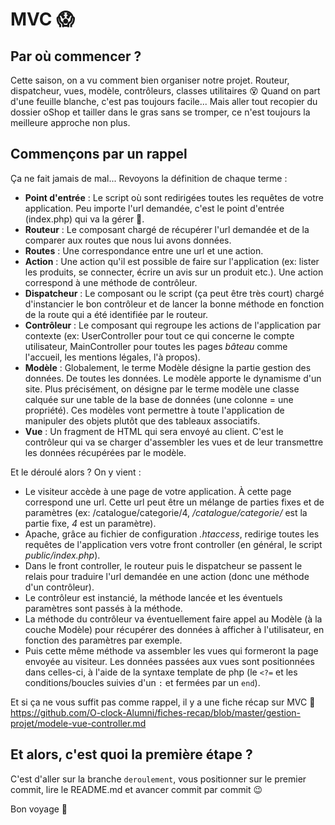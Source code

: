 # MVC :scream:

## Par où commencer ?

Cette saison, on a vu comment bien organiser notre projet. Routeur, dispatcheur, vues, modèle, contrôleurs, classes utilitaires :dizzy_face: Quand on part d'une feuille blanche, c'est pas toujours facile... Mais aller tout recopier du dossier oShop et tailler dans le gras sans se tromper, ce n'est toujours la meilleure approche non plus.

## Commençons par un rappel

Ça ne fait jamais de mal... Revoyons la définition de chaque terme :  
- **Point d'entrée** : Le script où sont redirigées toutes les requêtes de votre application. Peu importe l'url demandée, c'est le point d'entrée (index.php) qui va la gérer :muscle:.
- **Routeur** : Le composant chargé de récupérer l'url demandée et de la comparer aux routes que nous lui avons données.
- **Routes** : Une correspondance entre une url et une action.
- **Action** : Une action qu'il est possible de faire sur l'application (ex: lister les produits, se connecter, écrire un avis sur un produit etc.). Une action correspond à une méthode de contrôleur.
- **Dispatcheur** : Le composant ou le script (ça peut être très court) chargé d'instancier le bon contrôleur et de lancer la bonne méthode en fonction de la route qui a été identifiée par le routeur.
- **Contrôleur** : Le composant qui regroupe les actions de l'application par contexte (ex: UserController pour tout ce qui concerne le compte utilisateur, MainController pour toutes les pages _bâteau_ comme l'accueil, les mentions légales, l'à propos).
- **Modèle** : Globalement, le terme Modèle désigne la partie gestion des données. De toutes les données. Le modèle apporte le dynamisme d'un site. Plus précisément, on désigne par le terme modèle une classe calquée sur une table de la base de données (une colonne = une propriété). Ces modèles vont permettre à toute l'application de manipuler des objets plutôt que des tableaux associatifs.
- **Vue** : Un fragment de HTML qui sera envoyé au client. C'est le contrôleur qui va se charger d'assembler les vues et de leur transmettre les données récupérées par le modèle.

Et le déroulé alors ? On y vient :
- Le visiteur accède à une page de votre application. À cette page correspond une url. Cette url peut être un mélange de parties fixes et de paramètres (ex: /catalogue/categorie/4, _/catalogue/categorie/_ est la partie fixe, _4_ est un paramètre).
- Apache, grâce au fichier de configuration _.htaccess_, redirige toutes les requêtes de l'application vers votre front controller (en général, le script _public/index.php_).
- Dans le front controller, le routeur puis le dispatcheur se passent le relais pour traduire l'url demandée en une action (donc une méthode d'un contrôleur).
- Le contrôleur est instancié, la méthode lancée et les éventuels paramètres sont passés à la méthode.
- La méthode du contrôleur va éventuellement faire appel au Modèle (à la couche Modèle) pour récupérer des données à afficher à l'utilisateur, en fonction des paramètres par exemple.
- Puis cette même méthode va assembler les vues qui formeront la page envoyée au visiteur. Les données passées aux vues sont positionnées dans celles-ci, à l'aide de la syntaxe template de php (le `<?=` et les conditions/boucles suivies d'un `:` et fermées par un `end`).

Et si ça ne vous suffit pas comme rappel, il y a une fiche récap sur MVC :tada: https://github.com/O-clock-Alumni/fiches-recap/blob/master/gestion-projet/modele-vue-controller.md

## Et alors, c'est quoi la première étape ?

C'est d'aller sur la branche `deroulement`, vous positionner sur le premier commit, lire le README.md et avancer commit par commit :wink:

Bon voyage :rocket: